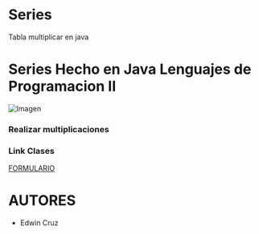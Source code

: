 # Series
Tabla multiplicar en java
<h1>Series Hecho en Java Lenguajes de Programacion II</h1>

![Imagen](https://www.universidades.com.ec/logos/original/logo-instituto-tecnologico-superior-quito.png)

<h3>Realizar multiplicaciones</h3>

<h3>Link Clases</h3>

[FORMULARIO](https://github.com/ecruzq1/Series/tree/master/src/serie)


<h1>AUTORES</h1>

* Edwin Cruz


